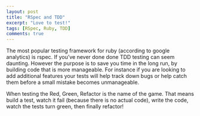 ```yaml
---
layout: post
title: "RSpec and TDD"
excerpt: "Love to test!"
tags: [RSpec, Ruby, TDD]
comments: true
---
```


The most popular testing framework for ruby (according to google analytics) is rspec. If you’ve never done done TDD testing can seem daunting. However the purpose is to save you time in the long run, by building code that is more manageable. For instance if you are looking to add additional features your tests will help track down bugs or help catch them before a small mistake becomes unmanageable. 

When testing the Red, Green, Refactor is the name of the game. That means build a test, watch it fail (because there is no actual code), write the code, watch the tests turn green, then finally refactor!